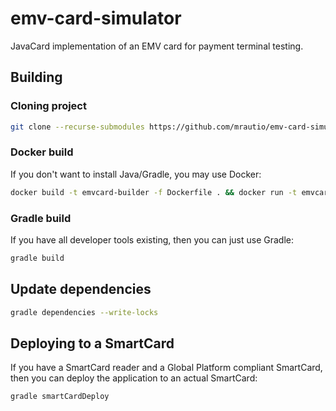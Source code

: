 # emv-card-simulator

JavaCard implementation of an EMV card for payment terminal testing.

## Building

### Cloning project

```sh
git clone --recurse-submodules https://github.com/mrautio/emv-card-simulator.git
```

### Docker build

If you don't want to install Java/Gradle, you may use Docker:

```sh
docker build -t emvcard-builder -f Dockerfile . && docker run -t emvcard-builder
```

### Gradle build

If you have all developer tools existing, then you can just use Gradle:

```sh
gradle build
```

## Update dependencies

```sh
gradle dependencies --write-locks
```

## Deploying to a SmartCard

If you have a SmartCard reader and a Global Platform compliant SmartCard, then you can deploy the application to an actual SmartCard:

```sh
gradle smartCardDeploy
```
